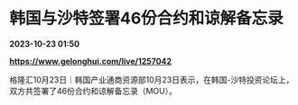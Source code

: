 # 韩国与沙特签署46份合约和谅解备忘录

**2023-10-23 01:50**

**https://www.gelonghui.com/live/1257042**

格隆汇10月23日｜韩国产业通商资源部10月23日表示，在韩国-沙特投资论坛上，双方共签署了46份合约和谅解备忘录（MOU）。